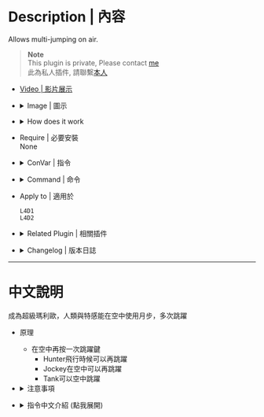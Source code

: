 # Description | 內容
Allows multi-jumping on air.

> __Note__ <br/>
This plugin is private, Please contact [me](/#私人插件列表-private-plugins-list)<br/>
此為私人插件, 請聯繫[本人](/#私人插件列表-private-plugins-list)

* [Video | 影片展示](https://youtu.be/ADBwplbh5oQ)

* <details><summary>Image | 圖示</summary>

	<br/>![l4d_rejump_1](image/l4d_rejump_1.gif)
	<br/>![l4d_rejump_2](image/l4d_rejump_2.gif)
	<br/>![l4d_rejump_3](image/l4d_rejump_3.gif)
	<br/>![l4d_rejump_4](image/l4d_rejump_4.gif)
</details>

* <details><summary>How does it work</summary>

	* Press Space key to jump again on air
	* You can rejump if
    	* Incapped by infected on air
    	* Slide off the roof without jump
    	* Hit by Tank punch/Tank rock on air
    	* Try to prevent from fall damage
</details>

* Require | 必要安裝
<br/>None

* <details><summary>ConVar | 指令</summary>

	* cfg/sourcemod/l4d_rejump.cfg
		```php
		// 0=Plugin off, 1=Plugin on.
		l4d_rejump_enabled "1"

		// The amount of vertical boost to apply to double jumps.
		l4d_rejump_boost "250.0"

		// The maximum number of re-jumps allowed while already jumping.
		l4d_rejump_max "2"

		// If 1, survivor can also use double jump.
		l4d_rejump_survivor_enable "1"

		// If 1, disable jump after survivor gets a tank punch.
		l4d_rejump_tank_punch_disble "1"

		// Disable jump if height is too low compared to previous jump for survivors. (0=Off)
		l4d_rejump_height_disble "200.0"

		// If 1, player needs to use jump key first before second jump in air.
		l4d_rejump_jumpkey_first "1"

		// (L4D2) Which zombie class can also use double jump, 0=None, 1=Smoker, =Boomer, 4=Hunter, 8=Spitter, 16=Jockey, 32=Charger, 64=Tank. Add numbers together. (127=All)
		l4d_rejump_infected_class "127"

		// (L4D1) Which zombie class can also use double jump, 0=None, 1=Smoker, 2=Boomer, 4=Hunter, 8=Tank. Add numbers together. (15=All)
		l4d_rejump_infected_class "15"

		// Players with these flags have access to use double jump. (Empty = Everyone, -1: Nobody)
		l4d_rejump_access_flag "z"
		```
</details>

* <details><summary>Command | 命令</summary>
	None
</details>

* Apply to | 適用於
	```
	L4D1
	L4D2
	```

* <details><summary>Related Plugin | 相關插件</summary>

	1. [simple-bhop](/L4D_插件/Fun_娛樂/simple-bhop): Let users Bunny Hop with simplicity 
		> 簡單的連跳插件
</details>

* <details><summary>Changelog | 版本日誌</summary>

	* v1.3h (2024-9-27)
		* Remove Fall Velocity if rejump while falling, so you won't get high fall damage

	* v1.2h (2024-3-16)
		* Optimize code and improve performance

	* v1.1h (2022-12-12)
		* Add one cvar: player needs to use jump key first before second jump in air.

	* v1.0h (2022-11-26)
		* Remake code
		* More Cvars
		* Survivor + Infected
		* Disable jump after a tank punch
		* Disable jump when incapped by special infected
		* Disable jump if not jump off the ledge first
		* Detect height and disable second jump

	* v1.0.1
		* [By paegus](https://forums.alliedmods.net/showthread.php?t=99874)
</details>

- - - -
# 中文說明
成為超級瑪利歐，人類與特感能在空中使用月步，多次跳躍

* 原理
	* 在空中再按一次跳躍鍵
		* Hunter飛行時候可以再跳躍
		* Jockey在空中可以再跳躍
		* Tank可以空中跳躍

* <details><summary>注意事項</summary>

	* 人類有以下情況不能再次跳躍
    	1. 正在被特感控住
    	2. 沒有先跳躍起來在空中
    	3. 被Tank打到或石頭砸到
    	4. 嘗試從屋頂跳下去減輕摔傷
</details>

* <details><summary>指令中文介紹 (點我展開)</summary>

	* cfg/sourcemod/l4d_rejump.cfg
		```php
		// 0=關閉插件, 1=開啟插件.
		l4d_rejump_enabled "1"

		// 空中再次跳躍向上的力道
		l4d_rejump_boost "250.0"

		// 再次跳躍的次數限制
		l4d_rejump_max "2"

		// 為1時，倖存者可以空中再次跳躍
		l4d_rejump_survivor_enable "1"

		// 為1時，被Tank打到或石頭砸到
		l4d_rejump_tank_punch_disble "1"

		// (只限人類) 比第一次跳的時候高度差超過200則禁止二次跳躍  (0=關閉這項功能)
		l4d_rejump_height_disble "200.0"

		// 為1時，必須是玩家自己使用跳躍鍵飛起來，才能在空中二次跳躍
		// 0=玩家從屋頂滑落時(未跳躍)也可以在空中二次跳躍
		l4d_rejump_jumpkey_first "1"

		// (L4D2) 哪些特感能空中二次跳躍, 0=無, 1=Smoker, =Boomer, 4=Hunter, 8=Spitter, 16=Jockey, 32=Charger, 64=Tank. 將數字相加. (127=全部)
		l4d_rejump_infected_class "127"

		// (L4D1) 哪些特感能空中二次跳躍, 0=無, 1=Smoker, 2=Boomer, 4=Hunter, 8=Tank. 將數字相加. (127=全部)
		l4d_rejump_infected_class "15"

		// 擁有這些權限的玩家，才可以空中二次跳躍 (留白 = 任何人都能, -1: 無人)
		l4d_rejump_access_flag "z"
		```
</details>

